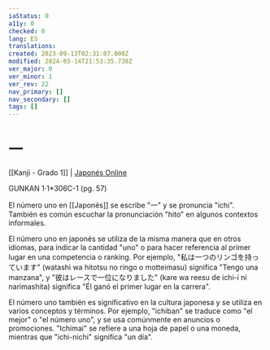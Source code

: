 ```yaml
---
iaStatus: 0
a11y: 0
checked: 0
lang: ES
translations: 
created: 2023-09-13T02:31:07.000Z
modified: 2024-03-14T21:53:35.738Z
ver_major: 0
ver_minor: 1
ver_rev: 22
nav_primary: []
nav_secondary: []
tags: []
---
```

# 一

[[Kanji - Grado 1]] | [Japonés Online](http://japonesonline.com/kanjis/busqueda/?s=%E4%B8%80&x=0&y=0)

GUNKAN 1·1\*306C-1 (pg. 57)

El número uno en [[Japonés]] se escribe "一" y se pronuncia "ichi". También es común escuchar la pronunciación "hito" en algunos contextos informales.

El número uno en japonés se utiliza de la misma manera que en otros idiomas, para indicar la cantidad "uno" o para hacer referencia al primer lugar en una competencia o ranking. Por ejemplo, "私は一つのリンゴを持っています" (watashi wa hitotsu no ringo o motteimasu) significa "Tengo una manzana", y "彼はレースで一位になりました" (kare wa reesu de ichi-i ni narimashita) significa "Él ganó el primer lugar en la carrera".

El número uno también es significativo en la cultura japonesa y se utiliza en varios conceptos y términos. Por ejemplo, "ichiban" se traduce como "el mejor" o "el número uno", y se usa comúnmente en anuncios o promociones. "Ichimai" se refiere a una hoja de papel o una moneda, mientras que "ichi-nichi" significa "un día".
